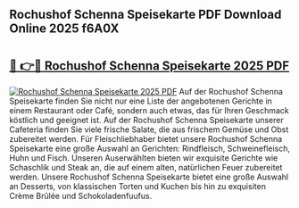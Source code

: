 ## Rochushof Schenna Speisekarte PDF Download Online 2025 f6A0X

# <h2><a href="http://gc5vxa.nevu.top/?p=Rochushof+Schenna+Speisekarte">🔗 👉🔴 Rochushof Schenna Speisekarte 2025 PDF</a></h2>

[![Rochushof Schenna Speisekarte 2025 PDF](https://i.imgur.com/dBaPXMq.png)](http://gc5vxa.nevu.top/?p=Rochushof+Schenna+Speisekarte)
Auf der Rochushof Schenna Speisekarte finden Sie nicht nur eine Liste der angebotenen Gerichte in einem Restaurant oder Café, sondern auch etwas, das für Ihren Geschmack köstlich und geeignet ist. Auf der Rochushof Schenna Speisekarte unserer Cafeteria finden Sie viele frische Salate, die aus frischem Gemüse und Obst zubereitet werden. Für Fleischliebhaber bietet unsere Rochushof Schenna Speisekarte eine große Auswahl an Gerichten: Rindfleisch, Schweinefleisch, Huhn und Fisch. Unseren Auserwählten bieten wir exquisite Gerichte wie Schaschlik und Steak an, die auf einem alten, natürlichen Feuer zubereitet werden. Unsere Rochushof Schenna Speisekarte bietet eine große Auswahl an Desserts, von klassischen Torten und Kuchen bis hin zu exquisiten Crème Brûlée und Schokoladenfuufus.
